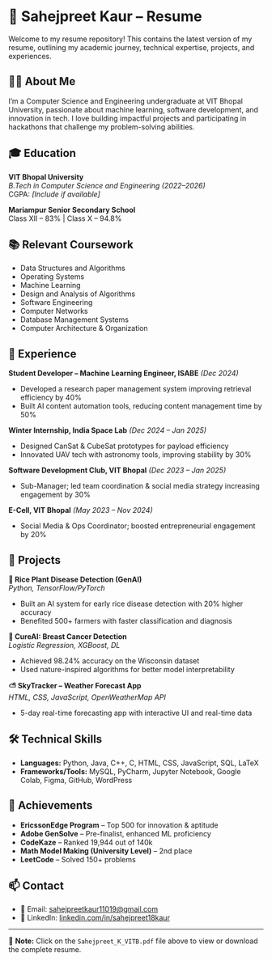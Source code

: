 # 📄 Sahejpreet Kaur – Resume

Welcome to my resume repository! This contains the latest version of my resume, outlining my academic journey, technical expertise, projects, and experiences.

## 👩‍💻 About Me
I’m a Computer Science and Engineering undergraduate at VIT Bhopal University, passionate about machine learning, software development, and innovation in tech. I love building impactful projects and participating in hackathons that challenge my problem-solving abilities.

## 🎓 Education
**VIT Bhopal University**  
*B.Tech in Computer Science and Engineering (2022–2026)*  
CGPA: *[Include if available]*

**Mariampur Senior Secondary School**  
Class XII – 83% | Class X – 94.8%

## 📚 Relevant Coursework
- Data Structures and Algorithms  
- Operating Systems  
- Machine Learning  
- Design and Analysis of Algorithms  
- Software Engineering  
- Computer Networks  
- Database Management Systems  
- Computer Architecture & Organization

## 💼 Experience
**Student Developer – Machine Learning Engineer, ISABE** *(Dec 2024)*  
- Developed a research paper management system improving retrieval efficiency by 40%  
- Built AI content automation tools, reducing content management time by 50%

**Winter Internship, India Space Lab** *(Dec 2024 – Jan 2025)*  
- Designed CanSat & CubeSat prototypes for payload efficiency  
- Innovated UAV tech with astronomy tools, improving stability by 30%

**Software Development Club, VIT Bhopal** *(Dec 2023 – Jan 2025)*  
- Sub-Manager; led team coordination & social media strategy increasing engagement by 30%

**E-Cell, VIT Bhopal** *(May 2023 – Nov 2024)*  
- Social Media & Ops Coordinator; boosted entrepreneurial engagement by 20%

## 🚀 Projects
**🌾 Rice Plant Disease Detection (GenAI)**  
*Python, TensorFlow/PyTorch*  
- Built an AI system for early rice disease detection with 20% higher accuracy  
- Benefited 500+ farmers with faster classification and diagnosis

**💖 CureAI: Breast Cancer Detection**  
*Logistic Regression, XGBoost, DL*  
- Achieved 98.24% accuracy on the Wisconsin dataset  
- Used nature-inspired algorithms for better model interpretability

**⛅ SkyTracker – Weather Forecast App**  
*HTML, CSS, JavaScript, OpenWeatherMap API*  
- 5-day real-time forecasting app with interactive UI and real-time data

## 🛠️ Technical Skills
- **Languages:** Python, Java, C++, C, HTML, CSS, JavaScript, SQL, LaTeX  
- **Frameworks/Tools:** MySQL, PyCharm, Jupyter Notebook, Google Colab, Figma, GitHub, WordPress

## 🏅 Achievements
- **EricssonEdge Program** – Top 500 for innovation & aptitude  
- **Adobe GenSolve** – Pre-finalist, enhanced ML proficiency  
- **CodeKaze** – Ranked 19,944 out of 140k  
- **Math Model Making (University Level)** – 2nd place  
- **LeetCode** – Solved 150+ problems

## 📫 Contact
- 📧 Email: [sahejpreetkaur11019@gmail.com](mailto:sahejpreetkaur11019@gmail.com)  
- 🔗 LinkedIn: [linkedin.com/in/sahejpreet18kaur](https://www.linkedin.com/in/sahejpreet18kaur/)

---

📌 **Note:** Click on the `Sahejpreet_K_VITB.pdf` file above to view or download the complete resume.
